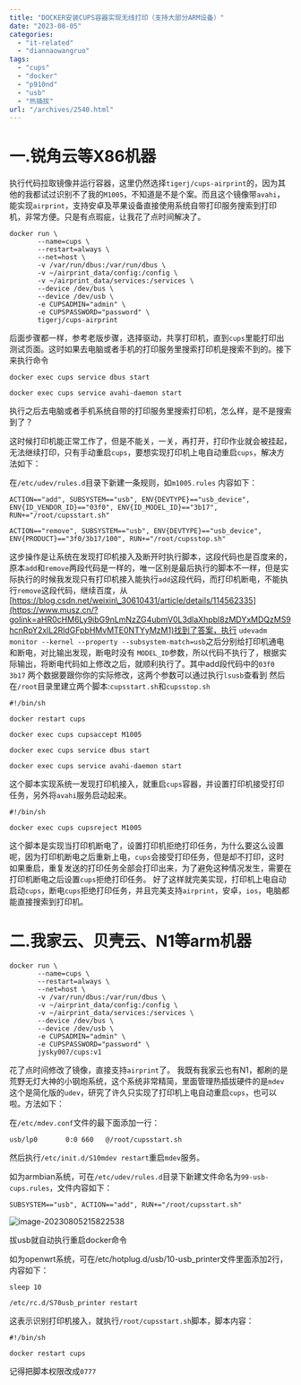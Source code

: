 ```yaml
---
title: "DOCKER安装CUPS容器实现无线打印（支持大部分ARM设备）"
date: "2023-08-05"
categories: 
  - "it-related"
  - "diannaowangruo"
tags: 
  - "cups"
  - "docker"
  - "p910nd"
  - "usb"
  - "热插拔"
url: "/archives/2540.html"
---
```


# 一.锐角云等X86机器

执行代码拉取镜像并运行容器，这里仍然选择`tigerj/cups-airprint`的，因为其他的我都试过识别不了我的`M1005`，不知道是不是个案。而且这个镜像带`avahi`，能实现`airprint`，支持安卓及苹果设备直接使用系统自带打印服务搜索到打印机，非常方便。只是有点瑕疵，让我花了点时间解决了。

```
docker run \
       --name=cups \
       --restart=always \
       --net=host \
       -v /var/run/dbus:/var/run/dbus \
       -v ~/airprint_data/config:/config \
       -v ~/airprint_data/services:/services \
       --device /dev/bus \
       --device /dev/usb \
       -e CUPSADMIN="admin" \
       -e CUPSPASSWORD="password" \
       tigerj/cups-airprint
```

后面步骤都一样，参考老版步骤，选择驱动，共享打印机，直到`cups`里能打印出测试页面。这时如果去电脑或者手机的打印服务里搜索打印机是搜索不到的。接下来执行命令

```
docker exec cups service dbus start

docker exec cups service avahi-daemon start
```

执行之后去电脑或者手机系统自带的打印服务里搜索打印机，怎么样，是不是搜索到了？

这时候打印机能正常工作了，但是不能关，一关，再打开，打印作业就会被挂起，无法继续打印，只有手动重启`cups`，要想实现打印机上电自动重启`cups`，解决方法如下：

在`/etc/udev/rules.d`目录下新建一条规则，如`m1005.rules` 内容如下：

```
ACTION=="add", SUBSYSTEM=="usb", ENV{DEVTYPE}=="usb_device", ENV{ID_VENDOR_ID}=="03f0", ENV{ID_MODEL_ID}=="3b17", RUN+="/root/cupsstart.sh"

ACTION=="remove", SUBSYSTEM=="usb", ENV{DEVTYPE}=="usb_device", ENV{PRODUCT}=="3f0/3b17/100", RUN+="/root/cupsstop.sh"
```

这步操作是让系统在发现打印机接入及断开时执行脚本，这段代码也是百度来的，原本`add`和`remove`两段代码是一样的，唯一区别是最后执行的脚本不一样，但是实际执行的时候我发现只有打印机接入能执行`add`这段代码，而打印机断电，不能执行`remove`这段代码，继续百度，从[https://blog.csdn.net/weixin\_30610431/article/details/114562335](https://www.musz.cn/?golink=aHR0cHM6Ly9ibG9nLmNzZG4ubmV0L3dlaXhpbl8zMDYxMDQzMS9hcnRpY2xlL2RldGFpbHMvMTE0NTYyMzM1)找到了答案，执行 `udevadm monitor --kernel --property --subsystem-match=usb`之后分别给打印机通电和断电，对比输出发现，断电时没有 `MODEL_ID`参数，所以代码不执行了，根据实际输出，将断电代码如上修改之后，就顺利执行了。其中add段代码中的`03f0` `3b17` 两个数据要跟你你的实际修改，这两个参数可以通过执行`lsusb`查看到 然后在`/root`目录里建立两个脚本:`cupsstart.sh`和`cupsstop.sh`

```
#!/bin/sh

docker restart cups

docker exec cups cupsaccept M1005

docker exec cups service dbus start

docker exec cups service avahi-daemon start
```

这个脚本实现系统一发现打印机接入，就重启`cups`容器，并设置打印机接受打印任务，另外将`avahi`服务启动起来。

```
#!/bin/sh

docker exec cups cupsreject M1005
```

这个脚本是实现当打印机断电了，设置打印机拒绝打印任务，为什么要这么设置呢，因为打印机断电之后重新上电，`cups`会接受打印任务，但是却不打印，这时如果重启，重复发送的打印任务全部会打印出来，为了避免这种情况发生，需要在打印机断电之后设置`cups`拒绝打印任务。 好了这样就完美实现，打印机上电自动启动`cups`，断电`cups`拒绝打印任务，并且完美支持`airprint`，安卓，`ios`，电脑都能直接搜索到打印机。

# 二.我家云、贝壳云、N1等arm机器

```
docker run \
       --name=cups \
       --restart=always \
       --net=host \
       -v /var/run/dbus:/var/run/dbus \
       -v ~/airprint_data/config:/config \
       -v ~/airprint_data/services:/services \
       --device /dev/bus \
       --device /dev/usb \
       -e CUPSADMIN="admin" \
       -e CUPSPASSWORD="password" \
       jysky007/cups:v1
```

花了点时间修改了镜像，直接支持`airprint`了。 我既有我家云也有N1，都刷的是荒野无灯大神的小钢炮系统，这个系统非常精简，里面管理热插拔硬件的是`mdev` 这个是简化版的`udev`，研究了许久只实现了打印机上电自动重启`cups`，也可以啦。方法如下：

在`/etc/mdev.conf`文件的最下面添加一行：

```
usb/lp0       0:0 660   @/root/cupsstart.sh
```

然后执行`/etc/init.d/S10mdev restart`重启`mdev`服务。

如为armbian系统，可在`/etc/udev/rules.d`目录下新建文件命名为`99-usb-cups.rules`，文件内容如下：

```
SUBSYSTEM=="usb", ACTION=="add", RUN+="/root/cupsstart.sh"
```

![image-20230805215822538](https://img-cloud.zhoujie218.top/piggo/202308052158714.png)

拔usb就自动执行重启docker命令

如为openwrt系统，可在/etc/hotplug.d/usb/10-usb\_printer文件里面添加2行，内容如下：

```
sleep 10

/etc/rc.d/S70usb_printer restart
```

这表示识别打印机接入，就执行`/root/cupsstart.sh`脚本，脚本内容：

```
#!/bin/sh

docker restart cups
```

记得把脚本权限改成`0777`
